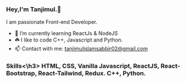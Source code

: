 ### Hey,I'm Tanjimul.👋
I am passionate Front-end Developer. 

- 🌱 I’m currently learning ReactJs & NodeJS
- ☘️ I like to code C++, Javascript and Python.
- 📫 Contact with me: tanjimulislamsabbir02@gmail.com

<h3>Skills<\h3>
HTML, CSS, Vanilla Javascript, ReactJS, React-Bootstrap,
React-Tailwind, Redux.
C++, Python.
